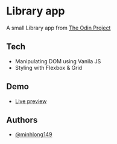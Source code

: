 
# Library app

A small Library app from [The Odin Project](https://www.theodinproject.com/paths/full-stack-javascript/courses/intermediate-html-and-css/lessons/sign-up-form)


## Tech

- Manipulating DOM using Vanila JS
- Styling with Flexbox & Grid

## Demo

- [Live preview](https://minhlong149.github.io/library-app/)


## Authors

- [@minhlong149](https://github.com/minhlong149)

